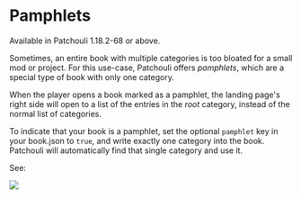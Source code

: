 # Pamphlets

Available in Patchouli 1.18.2-68 or above.

Sometimes, an entire book with multiple categories is too bloated for a 
small mod or project. For this use-case, Patchouli offers *pamphlets*,
which are a special type of book with only one category.

When the player opens a book marked as a pamphlet, the landing page's right
side will open to a list of the entries in the *root* category, instead of
the normal list of categories.

To indicate that your book is a pamphlet, set the optional `pamphlet`
key in your book.json to `true`, and write exactly one category into
the book. Patchouli will automatically find that single category and
use it.

See:

![](https://i.imgur.com/BoV7U6g.png)
